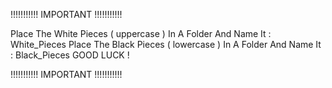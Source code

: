!!!!!!!!!!!  IMPORTANT  !!!!!!!!!!!


Place The White Pieces ( uppercase ) In A Folder And Name It : White_Pieces
Place The Black Pieces ( lowercase ) In A Folder And Name It : Black_Pieces
GOOD LUCK !


!!!!!!!!!!!  IMPORTANT  !!!!!!!!!!!

